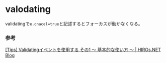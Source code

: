 # valodating

validatingで`e.cnacel=true`と記述するとフォーカスが動かなくなる。

### 参考

[[Tips] Validatingイベントを使用する その1 ～ 基本的な使い方 ～ \| HIROs\.NET Blog](https://blog.hiros-dot.net/?p=5436)